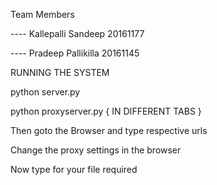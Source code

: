 
Team Members

---- Kallepalli Sandeep 20161177

---- Pradeep Pallikilla 20161145


RUNNING THE SYSTEM

python server.py

python proxyserver.py    { IN DIFFERENT TABS }


Then goto the Browser and type respective urls

Change the proxy settings in the browser

Now type for your file required
